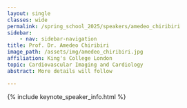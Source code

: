 ```yaml
---
layout: single
classes: wide
permalink: /spring_school_2025/speakers/amedeo_chiribiri
sidebar:
    - nav: sidebar-navigation
title: Prof. Dr. Amedeo Chiribiri
image_path: /assets/img/amedeo_chiribiri.jpg
affiliation: King's College London
topic: Cardiovascular Imaging and Cardiology
abstract: More details will follow

---
```


{% include keynote_speaker_info.html %}